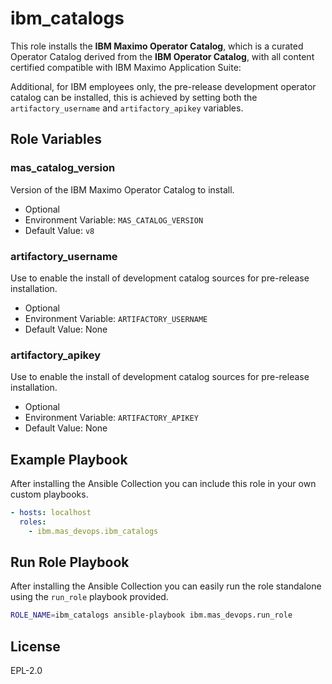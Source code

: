 # ibm_catalogs
This role installs the **IBM Maximo Operator Catalog**, which is a curated Operator Catalog derived from the **IBM Operator Catalog**, with all content certified compatible with IBM Maximo Application Suite:

Additional, for IBM employees only, the pre-release development operator catalog can be installed, this is achieved by setting both the `artifactory_username` and `artifactory_apikey` variables.


## Role Variables
### mas_catalog_version
Version of the IBM Maximo Operator Catalog to install.

- Optional
- Environment Variable: `MAS_CATALOG_VERSION`
- Default Value: `v8`

### artifactory_username
Use to enable the install of development catalog sources for pre-release installation.

- Optional
- Environment Variable: `ARTIFACTORY_USERNAME`
- Default Value: None

### artifactory_apikey
Use to enable the install of development catalog sources for pre-release installation.

- Optional
- Environment Variable: `ARTIFACTORY_APIKEY`
- Default Value: None

## Example Playbook
After installing the Ansible Collection you can include this role in your own custom playbooks.

```yaml
- hosts: localhost
  roles:
    - ibm.mas_devops.ibm_catalogs
```


## Run Role Playbook
After installing the Ansible Collection you can easily run the role standalone using the `run_role` playbook provided.

```bash
ROLE_NAME=ibm_catalogs ansible-playbook ibm.mas_devops.run_role
```


## License
EPL-2.0
